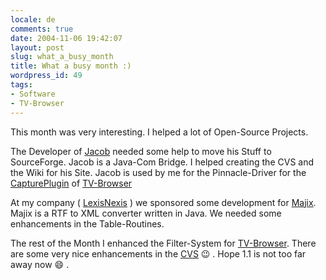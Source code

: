 ```yaml
---
locale: de
comments: true
date: 2004-11-06 19:42:07
layout: post
slug: what_a_busy_month
title: What a busy month :)
wordpress_id: 49
tags:
- Software
- TV-Browser
---
```


This month was very interesting. I helped a lot of Open-Source Projects.

The Developer of [Jacob](http://sf.net/projects/jacob-project) needed some help
to move his Stuff to SourceForge. Jacob is a Java-Com Bridge. I helped creating
the CVS and the Wiki for his Site. Jacob is used by me for the Pinnacle-Driver
for the [CapturePlugin](http://wiki.tvbrowser.org/index.php/CapturePlugin) of
[TV-Browser](http://www.tvbrowser.org)

At my company ( [LexisNexis](http://www.lexisnexis.de) ) we sponsored some
development for [Majix](http://sf.net/projects/majix). Majix is a RTF to XML
converter written in Java. We needed some enhancements in the Table-Routines.

The rest of the Month I enhanced the Filter-System for
[TV-Browser](http://www.tvbrowser.org).  There are some very nice enhancements
in the [CVS](http://sourceforge.net/cvs/?group_id=79472) :wink: . Hope 1.1 is not
too far away now :smile: .
